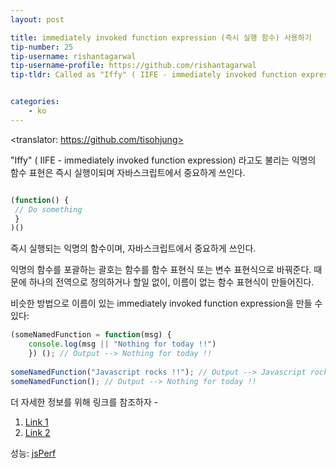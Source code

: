 ```yaml
---
layout: post

title: immediately invoked function expression (즉시 실행 함수) 사용하기
tip-number: 25
tip-username: rishantagarwal 
tip-username-profile: https://github.com/rishantagarwal
tip-tldr: Called as "Iffy" ( IIFE - immediately invoked function expression) is an anonymous function expression that is immediately invoked and has some important uses in Javascript.


categories:
    - ko
---
```

<translator: https://github.com/tisohjung>

"Iffy" ( IIFE - immediately invoked function expression) 라고도 불리는 익명의 함수 표현은 즉시 실행이되며 자바스크립트에서 중요하게 쓰인다.

```javascript

(function() {
 // Do something​
 }
)()

```

즉시 실행되는 익명의 함수이며, 자바스크립트에서 중요하게 쓰인다.

익명의 함수를 포괄하는 괄호는 함수를 함수 표현식 또는 변수 표현식으로 바꿔준다. 때문에 하나의 전역으로 정의하거나 할일 없이, 이름이 없는 함수 표현식이 만들어진다.

비슷한 방법으로 이름이 있는 immediately invoked function expression을 만들 수 있다:

```javascript
(someNamedFunction = function(msg) {
	console.log(msg || "Nothing for today !!")
	}) (); // Output --> Nothing for today !!​
​
someNamedFunction("Javascript rocks !!"); // Output --> Javascript rocks !!
someNamedFunction(); // Output --> Nothing for today !!​
```

더 자세한 정보를 위해 링크를 참조하자 - 
1. [Link 1](https://blog.mariusschulz.com/2016/01/13/disassembling-javascripts-iife-syntax) 
2. [Link 2](http://javascriptissexy.com/12-simple-yet-powerful-javascript-tips/) 

성능:
[jsPerf](http://jsperf.com/iife-with-call)